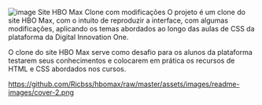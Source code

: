![image](https://github.com/user-attachments/assets/dee71927-0027-4c65-ba48-c2288299d345)
Site HBO Max
Clone com modificações
O projeto é um clone do site HBO Max, com o intuito de reproduzir a interface, com algumas modificações, aplicando os temas abordados ao longo das aulas de CSS da plataforma da Digital Innovation One.

O clone do site HBO Max serve como desafio para os alunos da plataforma testarem seus conhecimentos e colocarem em prática os recursos de HTML e CSS abordados nos cursos.

https://github.com/Ricbss/hbomax/raw/master/assets/images/readme-images/cover-2.png
